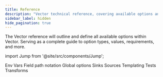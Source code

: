 ```yaml
---
title: Reference
description: "Vector technical reference, covering available options and settings."
sidebar_label: hidden
hide_pagination: true
---
```


The Vector reference will outline and define all available options within
Vector. Serving as a complete guide to option types, values, requirements,
and more.

import Jump from '@site/src/components/Jump';

<Jump to="/docs/reference/env-vars/">Env Vars</Jump>
<Jump to="/docs/reference/field-path-notation/">Field path notation</Jump>
<Jump to="/docs/reference/global-options/">Global options</Jump>
<Jump to="/docs/reference/sinks/">Sinks</Jump>
<Jump to="/docs/reference/sources/">Sources</Jump>
<Jump to="/docs/reference/templating/">Templating</Jump>
<Jump to="/docs/reference/tests/">Tests</Jump>
<Jump to="/docs/reference/transforms/">Transforms</Jump>



